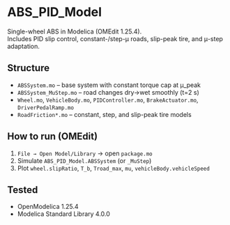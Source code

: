 # ABS_PID_Model

Single-wheel ABS in Modelica (OMEdit 1.25.4).  
Includes PID slip control, constant-/step-μ roads, slip-peak tire, and μ-step adaptation.

## Structure
- `ABSSystem.mo` – base system with constant torque cap at μ_peak
- `ABSSystem_MuStep.mo` – road changes dry→wet smoothly (t=2 s)
- `Wheel.mo`, `VehicleBody.mo`, `PIDController.mo`, `BrakeActuator.mo`, `DriverPedalRamp.mo`
- `RoadFriction*.mo` – constant, step, and slip-peak tire models

## How to run (OMEdit)
1. `File → Open Model/Library` → open `package.mo`
2. Simulate `ABS_PID_Model.ABSSystem` (or `_MuStep`)
3. Plot `wheel.slipRatio`, `T_b`, `Troad_max`, `mu`, `vehicleBody.vehicleSpeed`

## Tested
- OpenModelica 1.25.4
- Modelica Standard Library 4.0.0
